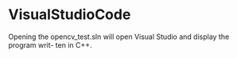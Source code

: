 # VisualStudioCode


Opening the opencv_test.sln will open Visual Studio and display the program writ-
ten in C++.
